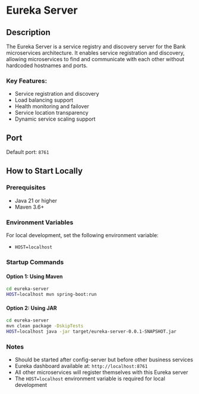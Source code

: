 # Eureka Server

## Description
The Eureka Server is a service registry and discovery server for the Bank microservices architecture. It enables service registration and discovery, allowing microservices to find and communicate with each other without hardcoded hostnames and ports.

### Key Features:
- Service registration and discovery
- Load balancing support
- Health monitoring and failover
- Service location transparency
- Dynamic service scaling support

## Port
Default port: `8761`

## How to Start Locally

### Prerequisites
- Java 21 or higher
- Maven 3.6+

### Environment Variables
For local development, set the following environment variable:
- `HOST=localhost`

### Startup Commands

#### Option 1: Using Maven
```bash
cd eureka-server
HOST=localhost mvn spring-boot:run
```

#### Option 2: Using JAR
```bash
cd eureka-server
mvn clean package -DskipTests
HOST=localhost java -jar target/eureka-server-0.0.1-SNAPSHOT.jar
```

### Notes
- Should be started after config-server but before other business services
- Eureka dashboard available at: `http://localhost:8761`
- All other microservices will register themselves with this Eureka server
- The `HOST=localhost` environment variable is required for local development 